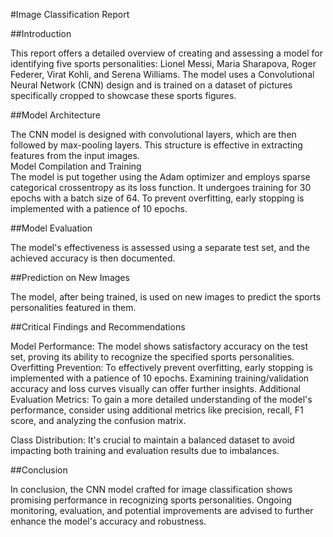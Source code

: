 #Image Classification Report  
  
##Introduction  

This report offers a detailed overview of creating and assessing a model for identifying five sports personalities: Lionel Messi, Maria Sharapova, Roger Federer, Virat Kohli, and Serena Williams. The model uses a Convolutional Neural Network (CNN) design and is trained on a dataset of pictures specifically cropped to showcase these sports figures. 
 
##Model Architecture  

The CNN model is designed with convolutional layers, which are then followed by max-pooling layers. This structure is effective in extracting features from the input images.  
Model Compilation and Training  
The model is put together using the Adam optimizer and employs sparse categorical crossentropy as its loss function. It undergoes training for 30 epochs with a batch size of 64. To prevent overfitting, early stopping is implemented with a patience of 10 epochs.  

##Model Evaluation  

The model's effectiveness is assessed using a separate test set, and the achieved accuracy is then documented. 
 
##Prediction on New Images 

The model, after being trained, is used on new images to predict the sports personalities featured in them.  

##Critical Findings and Recommendations  

Model Performance: The model shows satisfactory accuracy on the test set, proving its ability to recognize the specified sports personalities. 
Overfitting Prevention: To effectively prevent overfitting, early stopping is implemented with a patience of 10 epochs. Examining training/validation accuracy and loss curves visually can offer further insights. 
Additional Evaluation Metrics: To gain a more detailed understanding of the model's performance, consider using additional metrics like precision, recall, F1 score, and analyzing the confusion matrix. 

Class Distribution: It's crucial to maintain a balanced dataset to avoid impacting both training and evaluation results due to imbalances. 

##Conclusion  

In conclusion, the CNN model crafted for image classification shows promising performance in recognizing sports personalities. Ongoing monitoring, evaluation, and potential improvements are advised to further enhance the model's accuracy and robustness. 
